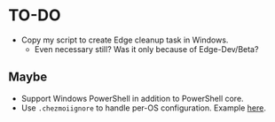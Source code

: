 # TO-DO

- Copy my script to create Edge cleanup task in Windows.
  - Even necessary still? Was it only because of Edge-Dev/Beta?

## Maybe

- Support Windows PowerShell in addition to PowerShell core.
- Use `.chezmoiignore` to handle per-OS configuration. Example [here](https://github.com/twpayne/dotfiles/commit/c550eddaf5d1cb2d3f105e10bfb305f370ee177c).

